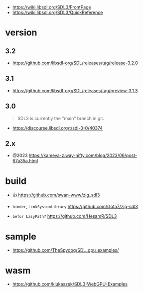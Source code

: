 - https://wiki.libsdl.org/SDL3/FrontPage
- https://wiki.libsdl.org/SDL3/QuickReference

# version

## 3.2

- https://github.com/libsdl-org/SDL/releases/tag/release-3.2.0

## 3.1

- https://github.com/libsdl-org/SDL/releases/tag/preview-3.1.3

## 3.0

> SDL3 is currently the "main" branch in git.

- https://discourse.libsdl.org/t/sdl-3-0/40374

## 2.x

- @2023 https://kameya-z.way-nifty.com/blog/2023/06/post-67a35a.html

# build

- 👍 https://github.com/swan-www/zig_sdl3

- `binder`, `LinkSystemLibrary` https://github.com/Gota7/zig-sdl3
- `befor LazyPath?` https://github.com/HesamR/SDL3

# sample

- https://github.com/TheSpydog/SDL_gpu_examples/

# wasm

- https://github.com/klukaszek/SDL3-WebGPU-Examples
